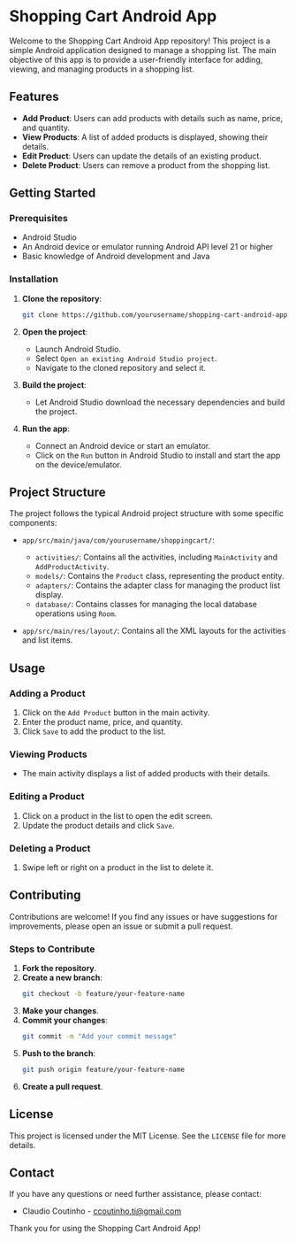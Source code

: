 # Shopping Cart Android App

Welcome to the Shopping Cart Android App repository! This project is a simple Android application designed to manage a shopping list. The main objective of this app is to provide a user-friendly interface for adding, viewing, and managing products in a shopping list.

## Features

- **Add Product**: Users can add products with details such as name, price, and quantity.
- **View Products**: A list of added products is displayed, showing their details.
- **Edit Product**: Users can update the details of an existing product.
- **Delete Product**: Users can remove a product from the shopping list.

## Getting Started

### Prerequisites

- Android Studio
- An Android device or emulator running Android API level 21 or higher
- Basic knowledge of Android development and Java

### Installation

1. **Clone the repository**:
    ```bash
    git clone https://github.com/yourusername/shopping-cart-android-app.git
    ```
2. **Open the project**:
    - Launch Android Studio.
    - Select `Open an existing Android Studio project`.
    - Navigate to the cloned repository and select it.

3. **Build the project**:
    - Let Android Studio download the necessary dependencies and build the project.

4. **Run the app**:
    - Connect an Android device or start an emulator.
    - Click on the `Run` button in Android Studio to install and start the app on the device/emulator.

## Project Structure

The project follows the typical Android project structure with some specific components:

- `app/src/main/java/com/yourusername/shoppingcart/`:
    - `activities/`: Contains all the activities, including `MainActivity` and `AddProductActivity`.
    - `models/`: Contains the `Product` class, representing the product entity.
    - `adapters/`: Contains the adapter class for managing the product list display.
    - `database/`: Contains classes for managing the local database operations using `Room`.

- `app/src/main/res/layout/`: Contains all the XML layouts for the activities and list items.

## Usage

### Adding a Product

1. Click on the `Add Product` button in the main activity.
2. Enter the product name, price, and quantity.
3. Click `Save` to add the product to the list.

### Viewing Products

- The main activity displays a list of added products with their details.

### Editing a Product

1. Click on a product in the list to open the edit screen.
2. Update the product details and click `Save`.

### Deleting a Product

1. Swipe left or right on a product in the list to delete it.

## Contributing

Contributions are welcome! If you find any issues or have suggestions for improvements, please open an issue or submit a pull request.

### Steps to Contribute

1. **Fork the repository**.
2. **Create a new branch**:
    ```bash
    git checkout -b feature/your-feature-name
    ```
3. **Make your changes**.
4. **Commit your changes**:
    ```bash
    git commit -m "Add your commit message"
    ```
5. **Push to the branch**:
    ```bash
    git push origin feature/your-feature-name
    ```
6. **Create a pull request**.

## License

This project is licensed under the MIT License. See the `LICENSE` file for more details.

## Contact

If you have any questions or need further assistance, please contact:

- Claudio Coutinho - [ccoutinho.ti@gmail.com](mailto:ccoutinho.ti@gmail.com)

Thank you for using the Shopping Cart Android App!
